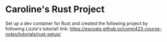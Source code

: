 # Caroline's Rust Project

Set up a dev container for Rust and created the following project by following Lizzie's tutorial!
link: https://escoats.github.io/comp423-course-notes/tutorials/rust-setup/
